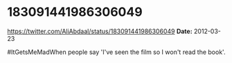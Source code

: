 # 183091441986306049
https://twitter.com/AliAbdaal/status/183091441986306049
**Date:** 2012-03-23

#ItGetsMeMadWhen people say 'I've seen the film so I won't read the book'.
